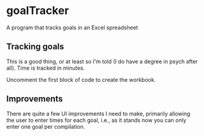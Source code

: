 # goalTracker
A program that tracks goals in an Excel spreadsheet

## Tracking goals

This is a good thing, or at least so I'm told (I do have a degree in psych after all). Time is tracked in minutes.

Uncomment the first block of code to create the workbook.

## Improvements

There are quite a few UI improvements I need to make, primarily allowing the user to enter times for each goal, i.e., as it stands now you can only enter one goal per compilation. 
